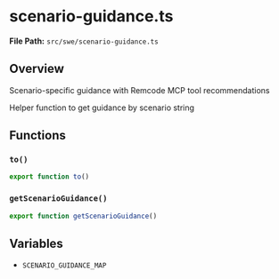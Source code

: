 # scenario-guidance.ts

**File Path:** `src/swe/scenario-guidance.ts`

## Overview

Scenario-specific guidance with Remcode MCP tool recommendations

Helper function to get guidance by scenario string

## Functions

### `to()`

```typescript
export function to()
```

### `getScenarioGuidance()`

```typescript
export function getScenarioGuidance()
```

## Variables

- `SCENARIO_GUIDANCE_MAP`


